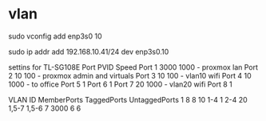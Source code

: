 # vlan
sudo vconfig add enp3s0 10

sudo ip addr add 192.168.10.41/24 dev enp3s0.10

settins for TL-SG108E
Port	PVID Speed
Port 1	3000 1000 - proxmox lan
Port 2	10   100 - proxmox admin and virtuals
Port 3	10   100 - vlan10 wifi
Port 4	10   1000 - to office
Port 5	1
Port 6	1
Port 7	20   1000 - vlan20 wifi
Port 8	1



VLAN ID	MemberPorts	TaggedPorts	UntaggedPorts
1	    8		                8
10		1-4	         1	        2-4
20		1,5-7	     1,5-6	    7
3000	6		                6

